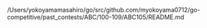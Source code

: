 /Users/yokoyamamasahiro/go/src/github.com/myokoyama0712/go-competitive/past_contests/ABC/100-109/ABC105/README.md